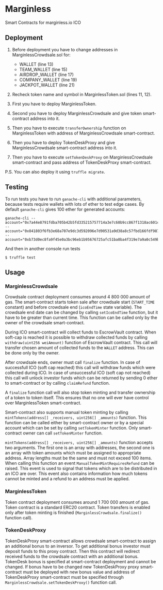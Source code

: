 # Marginless
Smart Contracts for marginless.io ICO

## Deployment

1. Before deployment you have to change addresses in MarginlessCrowdsale.sol for:
    - WALLET (line 13)
    - TEAM_WALLET (line 15)
    - AIRDROP_WALLET (line 17)
    - COMPANY_WALLET (line 19)
    - JACKPOT_WALLET (line 21)

2. Recheck token name and symbol in MarginlessToken.sol (lines 11, 12).
3. First you have to deploy MarginlessToken.
4. Second you have to deploy MarginlessCrowdsale and give token smart-contract address into it.
5. Then you have to execute `transferOwnership` function on MarginlessToken with address of MarginlessCrowdsale smart-contract.
6. Then you have to deploy TokenDeskProxy and give MarginlessCrowdsale smart-contract address into it.
7. Then you have to execute `setTokenDeskProxy` on MarginlessCrowdsale smart-contract and pass address of TokenDeskProxy smart-contract.

P.S. You can also deploy it using `truffle migrate`.

## Testing

To run tests you have to run `ganache-cli` with additional parameters, because tests require wallets with lots of ether to test edge cases. By default `ganache-cli` gives 100 ether for generated accounts:

    ganache-cli --account="0x7a44e8791fdba705b42b5fd335215757714a3e7c60b9cc867f1318ac601c6f39,1000000000000000000000000000" --account="0x841803f6fb3e68a707e9dc3d592096e7d90531a9d38a8c57fbd166fdf98793d5,1000000000000000000000000000" --account="0xb73d0ec8fa9f45e0a3bc96eb1b95676725afc51ba0ba4f319e7a9a0c549bc365,1000000000000000000000000000"

And then in another console run tests

    $ truffle test


## Usage

### MarginlessCrowdsale

Crowdsale contract deployment consumes around 4 800 000 amount of gas. The smart-contract starts token sale after crowdsale start (`START_TIME` constant) and before crowdsale end (`icoEndTime` state variable). The crowdsale end date can be changed by calling `setIcoEndTime` function, but it have to be greater than current time. This function can be called only by the owner of the crowdsale smart-contract.

During ICO smart-contract will collect funds to EscrowVault contract. When soft-cap is reached it is possible to withdraw collected funds by calling `withdraw(uint256 weiAmount)` function of EscrowVault contract. This call will transfer chosen amount of collected funds to the `WALLET` address. This can be done only by the owner.

After crowdsale ends, owner must call `finalize` function. In case of successfull ICO (soft cap reached) this call will withdraw funds which were collected during ICO. In case of unsuccessful ICO (soft cap not reached) this call will unlock investor funds which can be returned by sending 0 ether to smart-contract or by calling `claimRefund` function.

A `finalize` function call will also stop token minting and transfer ownership of a token to token itself. This ensures that no one will ever have control over MarginlessToken smart-contract.

Smart-contract also supports manual token minting by calling `mintTokens(address[] _receivers, uint256[] _amounts)` function. This function can be called either by smart-contract owner or by a special account which can be set by calling `setTokenMinter` function. Only smart-contract owner can call `setTokenMinter` function.

`mintTokens(address[] _receivers, uint256[] _amounts)` function accepts two arguments. The first one is an array with addresses, the second one is an array with token amounts which must be assigned to appropriate address. Array lengths must be the same and must not exceed 100 items. When calling this function an event `ManualTokenMintRequiresRefund` can be raised. This event is used to signal that tokens which are to be distributed in an ICO are over. This event also contains information how much tokens cannot be minted and a refund to an address must be applied.

### MarginlessToken

Token contract deployment consumes around 1 700 000 amount of gas. Token contract is a standard ERC20 contract. Token transfers is enabled only after token minting is finished (`MarginlessCrowdsale.finalize()` function call).

### TokenDeskProxy

TokenDeskProxy smart-contract allows crowdsale smart-contract to assign an additional bonus to an inversor. To get additional bonus investor must deposit funds to this proxy contract. Then this contract will redirect received funds to the crowdsale contract with an additional bonus. TokenDesk bonus is specified at smart-contract deployment and cannot be changed. If bonus have to be changed new TokenDeskProxy proxy smart-contract must be deployed with new bonus value and address of TokenDeskProxy smart-contract must be specified through `MarginlessCrowdsale.setTokenDeskProxy()` function call.
